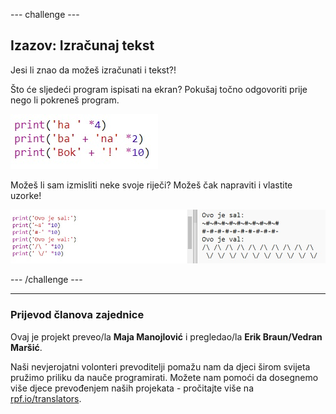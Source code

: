 --- challenge ---

## Izazov: Izračunaj tekst

Jesi li znao da možeš izračunati i tekst?!

Što će sljedeći program ispisati na ekran? Pokušaj točno odgovoriti prije nego li pokreneš program.

![screenshot](images/me-text-calc.png)

Možeš li sam izmisliti neke svoje riječi? Možeš čak napraviti i vlastite uzorke!

![screenshot](images/me-patterns.png)

--- /challenge ---
***
### Prijevod članova zajednice 

Ovaj je projekt preveo/la **Maja Manojlović** i pregledao/la **Erik Braun/Vedran Maršić**.

Naši nevjerojatni volonteri prevoditelji pomažu nam da djeci širom svijeta pružimo priliku da nauče programirati. Možete nam pomoći da dosegnemo više djece prevođenjem naših projekata - pročitajte više na [rpf.io/translators](https://rpf.io/translators).
